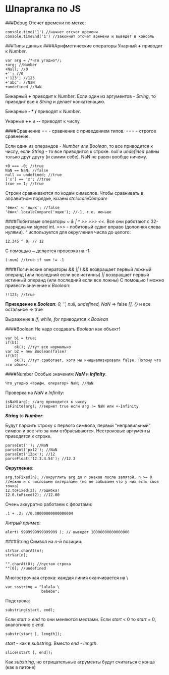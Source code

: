 # Шпаргалка по JS

###Debug
Отсчет времени по метке:

    console.time('1') //начнет отсчет времени
    console.timeEnd('1') //закончит отсчет времени и выведет в консоль

###Типы данных
####Арифметические операторы
Унарный **+** приводит к _Number_.

    var arg = /*что угодно*/;
    +arg; //Number
    +Null; //0
    +''; //0
    +'123'; //123
    +'abc'; //NaN
    +undefined //NaN

Бинарный **+** приводит к _Number_.
Если один из аргументов - _String_, то приводит все к _String_
и делает конкатенацию.

Бинарные **- * /** приводят к _Number_.

Унарные **++** и **--** приводят к числу.

####Сравнение
_==_ - сравнение с приведением типов.
_===_ - строгое сравнение.

Если один из операндов - _Number_ или _Boolean_, то все приводится к числу,
если _String_ - то все приводится к строке. _null_ и _undefined_
равны только друг другу (и самим себе). NaN не равен вообще ничему.

    +0 === -0; //true
    NaN == NaN; //false
    null == undefined; //true
    ['x'] == 'x'; //true
    true == 1; //true

Строки сравниваются по кодам символов. Чтобы сравнивать в алфавитном порядке,
юзаем _str.localeCompare_

    'ёжик' < 'ящик'; //false
    'ёжик'.localeCompare('ящик'); //-1, т.е. меньше

####Побитовые операторы
_~ & | ^ >> >>> <<_. Все они работают с 32-разрядными signed int.
_>>>_ - побитовый сдвиг вправо (дополняя слева нулями).
_^_ используется для округления числа до целого:

    12.345 ^ 0; // 12

С помощью _~_ делается проверка на -1:

    (~num) //true if num != -1

####Логические операторы
_&& || !_
_&&_ возвращает первый ложный операнд (или последний если все истинны)
_||_ возвращает первый истинный операнд (или последний если все ложны)
С помощью _!_ можно привести значение к _Boolean_:

    !!123; //true

**Приведение к _Boolean_**:
_0, '', null, undefined, NaN_ => false
_[], {}_ и все остальное => true

Выражение в _if, while, for_ приводится к _Boolean_

####Boolean
Не надо создавать _Boolean_ как объект!

    var b1 = true;
    if(b1)
        ok(); //тут все нормально
    var b2 = new Boolean(false)
    if(b2)
        ok(); //тут сработает, хотя мы инициализировали false. Потому что это объект.


####Number
Особые значения: _**NaN**_ и _**Infinity**_.

    Что_угодно <арифм. оператор> NaN; //NaN
Проверка на _NaN_ и _Infinity_:

    isNaN(arg); //arg приводится к числу
    isFinite(arg); //вернет true если arg != NaN или +-Infinity
_**String**_ to _**Number**_:

Будут парсить строку с первого символа, первый "неправильный" символ
и все что за ним отбрасываются.
Нестроковые аргументы приводятся к строке.

    parseInt(''); //NaN
    parseInt('px12'); //NaN
    parseInt('12px'); //12
    parseFloat('12.3.4.54'); //12.3

**Округление**:

    arg.toFixed(n); //округлить arg до n знаков после запятой, n >= 0
    //можно и с числовыми литералами (но не забываем что у них есть своя точка)
    12.toFixed(2); //ошибка!
    12.0.toFixed(2); //12.00

Очень аккуратно работаем с флоатами:

    .1 + .2; //0.30000000000000004

_Хитрый пример:_

    alert( 9999999999999999 ); // выведет 10000000000000000

####String
Символ на _n_-й позиции:

    strVar.charAt(n);
    strVar[n];

    "".charAt(0); //пустая строка
    ""[0]; //undefined

Многострочная строка: каждая линия оканчивается на \

    var ssstring = "lalala \
                    bebebe";

Подстрока:

    substring(start, end);
Если _start_ > _end_ то они меняются местами.
Если _start_ < 0 то _start_ = 0, аналогично с _end_.

    substr(start [, length]);
_start_ - как в _substring_. Вместо _end_ - _length_.

    slice(start [, end]);
Как _substring_, но отрицательные агрументы будут
 считаться с конца (как в питоне)
